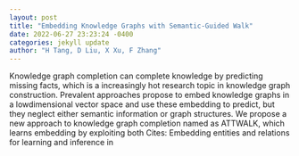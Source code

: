 ```yaml
--- 
layout: post 
title: "Embedding Knowledge Graphs with Semantic-Guided Walk" 
date: 2022-06-27 23:23:24 -0400 
categories: jekyll update 
author: "H Tang, D Liu, X Xu, F Zhang" 
--- 
```

Knowledge graph completion can complete knowledge by predicting missing facts, which is a increasingly hot research topic in knowledge graph construction. Prevalent approaches propose to embed knowledge graphs in a lowdimensional vector space and use these embedding to predict, but they neglect either semantic information or graph structures. We propose a new approach to knowledge graph completion named as ATTWALK, which learns embedding by exploiting both Cites: Embedding entities and relations for learning and inference in